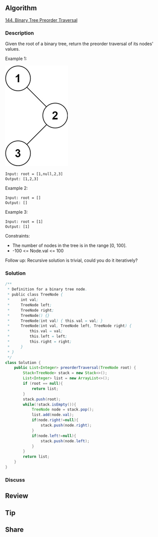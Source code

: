 ## Algorithm

[144. Binary Tree Preorder Traversal](https://leetcode.com/problems/binary-tree-preorder-traversal/)

### Description

Given the root of a binary tree, return the preorder traversal of its nodes' values.


Example 1:

![](assets/20230428-97802a7b.png)

```
Input: root = [1,null,2,3]
Output: [1,2,3]
```

Example 2:

```
Input: root = []
Output: []
```

Example 3:

```
Input: root = [1]
Output: [1]
```

Constraints:

- The number of nodes in the tree is in the range [0, 100].
- -100 <= Node.val <= 100

Follow up: Recursive solution is trivial, could you do it iteratively?

### Solution

```java
/**
 * Definition for a binary tree node.
 * public class TreeNode {
 *     int val;
 *     TreeNode left;
 *     TreeNode right;
 *     TreeNode() {}
 *     TreeNode(int val) { this.val = val; }
 *     TreeNode(int val, TreeNode left, TreeNode right) {
 *         this.val = val;
 *         this.left = left;
 *         this.right = right;
 *     }
 * }
 */
class Solution {
    public List<Integer> preorderTraversal(TreeNode root) {
        Stack<TreeNode> stack = new Stack<>();
        List<Integer> list = new ArrayList<>();
        if (root == null){
            return list;
        }
        stack.push(root);
        while(!stack.isEmpty()){
            TreeNode node = stack.pop();
            list.add(node.val);
            if(node.right!=null){
                stack.push(node.right);
            }
            if(node.left!=null){
                stack.push(node.left);
            }
        }
        return list;
    }
}
```

### Discuss

## Review


## Tip


## Share
